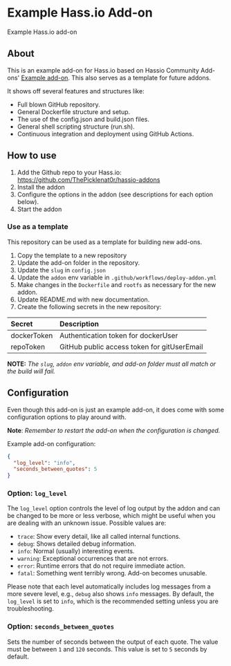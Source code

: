 # Example Hass.io Add-on

Example Hass.io add-on

## About

This is an example add-on for Hass.io based on Hassio Community Add-ons' [Example add-on][community-example]. This also serves as a template for future addons.

It shows off several features and structures like:

- Full blown GitHub repository.
- General Dockerfile structure and setup.
- The use of the config.json and build.json files.
- General shell scripting structure (run.sh).
- Continuous integration and deployment using GitHub Actions.

## How to use

1. Add the Github repo to your Hass.io: <https://github.com/ThePicklenat0r/hassio-addons>
2. Install the addon
3. Configure the options in the addon (see descriptions for each option below).
4. Start the addon

### Use as a template

This repository can be used as a template for building new add-ons.

1. Copy the template to a new repository
2. Update the add-on folder in the repository.
3. Update the `slug` in `config.json`
4. Update the `addon` env variable in `.github/workflows/deploy-addon.yml`
5. Make changes in the `Dockerfile` and `rootfs` as necessary for the new addon.
6. Update README.md with new documentation.
7. Create the following secrets in the new repository:

  | Secret      | Description                                 |
  | :---------- | :------------------------------------------ |
  | dockerToken | Authentication token for dockerUser         |
  | repoToken   | GitHub public access token for gitUserEmail |

**NOTE:** _The `slug`, `addon` env variable, and add-on folder must all match or the build will fail._

## Configuration

Even though this add-on is just an example add-on, it does come with some
configuration options to play around with.

**Note**: _Remember to restart the add-on when the configuration is changed._

Example add-on configuration:

```json
{
  "log_level": "info",
  "seconds_between_quotes": 5
}
```

### Option: `log_level`

The `log_level` option controls the level of log output by the addon and can
be changed to be more or less verbose, which might be useful when you are
dealing with an unknown issue. Possible values are:

- `trace`: Show every detail, like all called internal functions.
- `debug`: Shows detailed debug information.
- `info`: Normal (usually) interesting events.
- `warning`: Exceptional occurrences that are not errors.
- `error`:  Runtime errors that do not require immediate action.
- `fatal`: Something went terribly wrong. Add-on becomes unusable.

Please note that each level automatically includes log messages from a
more severe level, e.g., `debug` also shows `info` messages. By default,
the `log_level` is set to `info`, which is the recommended setting unless
you are troubleshooting.

### Option: `seconds_between_quotes`

Sets the number of seconds between the output of each quote. The value
must be between `1` and `120` seconds. This value is set to `5` seconds by
default.



[community-example]: https://github.com/hassio-addons/addon-example
